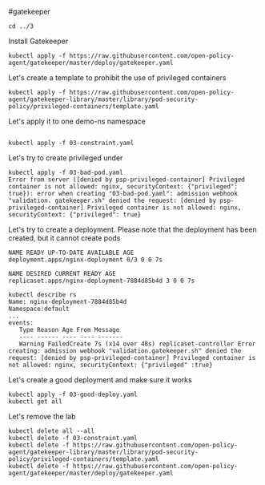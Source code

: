 #gatekeeper

```
cd ../3
```

Install Gatekeeper

```
kubectl apply -f https://raw.githubusercontent.com/open-policy-agent/gatekeeper/master/deploy/gatekeeper.yaml

```


Let's create a template to prohibit the use of privileged containers

```
kubectl apply -f https://raw.githubusercontent.com/open-policy-agent/gatekeeper-library/master/library/pod-security-policy/privileged-containers/template.yaml
```

  Let's apply it to one demo-ns namespace


  ```

  kubectl apply -f 03-constraint.yaml

  ```

  Let's try to create privileged under

  ```
  kubectl apply -f 03-bad-pod.yaml
  Error from server ([denied by psp-privileged-container] Privileged container is not allowed: nginx, securityContext: {"privileged": true}): error when creating "03-bad-pod.yaml": admission webhook "validation. gatekeeper.sh" denied the request: [denied by psp-privileged-container] Privileged container is not allowed: nginx, securityContext: {"privileged": true}

  ```

  Let's try to create a deployment. Please note that the deployment has been created, but it cannot create pods



```
NAME READY UP-TO-DATE AVAILABLE AGE
deployment.apps/nginx-deployment 0/3 0 0 7s

NAME DESIRED CURRENT READY AGE
replicaset.apps/nginx-deployment-7884d85b4d 3 0 0 7s
```

```
kubectl describe rs
Name: nginx-deployment-7884d85b4d
Namespace:default
...
events:
   Type Reason Age From Message
   ---- ------ ---- ---- -------
   Warning FailedCreate 7s (x14 over 48s) replicaset-controller Error creating: admission webhook "validation.gatekeeper.sh" denied the request: [denied by psp-privileged-container] Privileged container is not allowed: nginx, securityContext: {"privileged" :true}
```

Let's create a good deployment and make sure it works

```
kubectl apply -f 03-good-deploy.yaml
kubectl get all

```



Let's remove the lab

```
kubectl delete all --all
kubectl delete -f 03-constraint.yaml
kubectl delete -f https://raw.githubusercontent.com/open-policy-agent/gatekeeper-library/master/library/pod-security-policy/privileged-containers/template.yaml
kubectl delete -f https://raw.githubusercontent.com/open-policy-agent/gatekeeper/master/deploy/gatekeeper.yaml
```